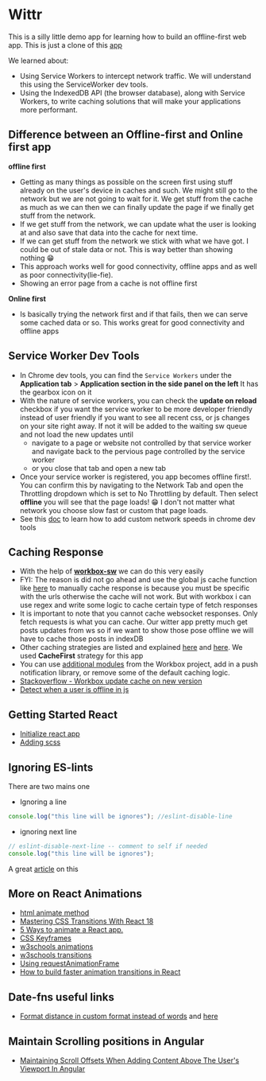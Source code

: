 # Wittr

This is a silly little demo app for learning how to build an offline-first web app.
This is just a clone of this [app](https://github.com/jakearchibald/wittr)

We learned about:

- Using Service Workers to intercept network traffic. We will understand this using the ServiceWorker dev tools.
- Using the IndexedDB API (the browser database), along with Service Workers, to write caching solutions that will make your applications more performant.

## Difference between an Offline-first and Online first app

**offline first**

- Getting as many things as possible on the screen first using stuff already on the user's device in caches and such. We might still go to the network but we are not going to wait for it. We get stuff from the cache as much as we can then we can finally update the page if we finally get stuff from the network.
- If we get stuff from the network, we can update what the user is looking at and also save that data into the cache for next time.
- If we can get stuff from the network we stick with what we have got. I could be out of stale data or not. This is way better than showing nothing 😁
- This approach works well for good connectivity, offline apps and as well as poor connectivity(lie-fie).
- Showing an error page from a cache is not offline first

**Online first**

- Is basically trying the network first and if that fails, then we can serve some cached data or so. This works great for good connectivity and offline apps

## Service Worker Dev Tools

- In Chrome dev tools, you can find the `Service Workers` under the **Application tab** > **Application section in the side panel on the left** It has the gearbox icon on it
- With the nature of service workers, you can check the **update on reload** checkbox if you want the service worker to be more developer friendly instead of user friendly if you want to see all recent css, or js changes on your site right away. If not it will be added to the waiting sw queue and not load the new updates until
  - navigate to a page or website not controlled by that service worker and navigate back to the pervious page controlled by the service worker
  - or you close that tab and open a new tab
- Once your service worker is registered, you app becomes offline first!. You can confirm this by navigating to the Network Tab and open the Throttling dropdown which is set to No Throttling by default. Then select **offline** you will see that the page loads! 😁 I don't not matter what network you choose slow fast or custom that page loads.
- See this [doc](https://www.browserstack.com/guide/how-to-perform-network-throttling-in-chrome) to learn how to add custom network speeds in chrome dev tools

## Caching Response

- With the help of [**workbox-sw**](https://developer.chrome.com/docs/workbox/modules/workbox-sw/) we can do this very easily
- FYI: The reason is did not go ahead and use the global js cache function like [here](https://developer.mozilla.org/en-US/docs/Web/API/Service_Worker_API/Using_Service_Workers#install_and_activate_populating_your_cache) to manually cache response is because you must be specific with the urls otherwise the cache will not work. But with workbox i can use regex and write some logic to cache certain type of fetch responses
- It is important to note that you cannot cache websocket responses. Only fetch requests is what you can cache. Our witter app pretty much get posts updates from ws so if we want to show those pose offline we will have to cache those posts in indexDB
- Other caching strategies are listed and explained [here](https://developer.chrome.com/docs/workbox/caching-resources-during-runtime/#caching-strategies) and [here](https://developer.chrome.com/docs/workbox/reference/workbox-strategies/). We used **CacheFirst** strategy for this app
- You can use [additional modules](https://developer.chrome.com/docs/workbox/modules/) from the Workbox project, add in a push notification library, or remove some of the default caching logic.
- [Stackoverflow - Workbox update cache on new version](https://stackoverflow.com/questions/60912127/workbox-update-cache-on-new-version)
- [Detect when a user is offline in js](https://stackoverflow.com/questions/68408612/offline-pages-with-service-worker-react)

## Getting Started React

- [Initialize react app](https://create-react-app.dev/docs/getting-started)
- [Adding scss](https://create-react-app.dev/docs/adding-a-sass-stylesheet/)

## Ignoring ES-lints

There are two mains one

- Ignoring a line

```js
console.log("this line will be ignores"); //eslint-disable-line
```

- ignoring next line

```js
// eslint-disable-next-line -- comment to self if needed
console.log("this line will be ignores");
```

A great [article](https://maxrozen.com/react-hooks-eslint-plugin-saved-hours-debugging-useeffect) on this

## More on React Animations

- [html animate method](https://developer.mozilla.org/en-US/docs/Web/API/Element/animate)
- [Mastering CSS Transitions With React 18](https://blog.openreplay.com/mastering-css-transitions-with-react-18/)
- [5 Ways to animate a React app.](https://medium.com/hackernoon/5-ways-to-animate-a-reactjs-app-in-2019-56eb9af6e3bf)
- [CSS Keyframes](https://developer.mozilla.org/en-US/docs/Web/API/Web_Animations_API/Keyframe_Formats)
- [w3schools animations](https://www.w3schools.com/css/css3_animations.asp)
- [w3schools transitions](https://www.w3schools.com/css/css3_2dtransforms.asp)
- [Using requestAnimationFrame](https://medium.com/dhiwise/reactjs-requestanimationframe-da2155706c36)
- [How to build faster animation transitions in React](https://blog.logrocket.com/how-build-faster-animation-transitions-react/)

## Date-fns useful links

- [Format distance in custom format instead of words](https://github.com/date-fns/date-fns/issues/1706) and [here](https://github.com/date-fns/date-fns/blob/e4ffe1537a0dfddddfd24697b976915cd366b10b/src/locale/en-US/_lib/formatDistance/index.js)

## Maintain Scrolling positions in Angular

- [Maintaining Scroll Offsets When Adding Content Above The User's Viewport In Angular](https://www.bennadel.com/blog/3724-maintaining-scroll-offsets-when-adding-content-above-the-users-viewport-in-angular-9-0-0-rc-2.htm)

